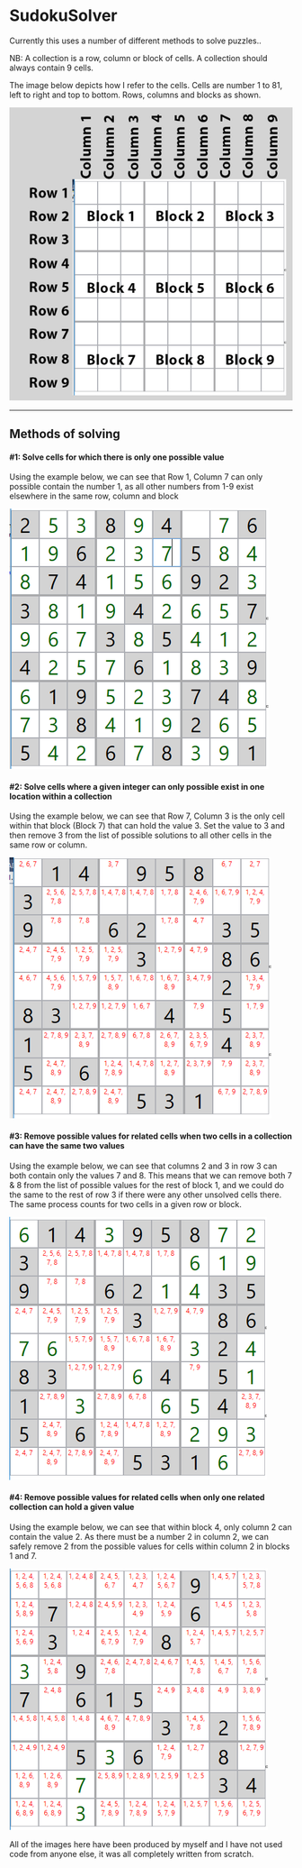 # SudokuSolver

Currently this uses a number of different methods to solve puzzles..

NB: A collection is a row, column or block of cells. A collection should always contain 9 cells.

The image below depicts how I refer to the cells. Cells are number 1 to 81, left to right and top to bottom.
Rows, columns and blocks as shown.

<img src="https://raw.githubusercontent.com/hewisaurus/SudokuSolver/master/Images/layout.jpg">

--- 
## Methods of solving

#### #1: Solve cells for which there is only one possible value
Using the example below, we can see that Row 1, Column 7 can only possible contain the number 1, as all other numbers from 1-9 exist elsewhere in the same row, column and block

<img src="https://raw.githubusercontent.com/hewisaurus/SudokuSolver/master/Images/Step1.PNG">



#### #2: Solve cells where a given integer can only possible exist in one location within a collection

Using the example below, we can see that Row 7, Column 3 is the only cell within that block (Block 7) that can hold the value 3. Set the value to 3 
and then remove 3 from the list of possible solutions to all other cells in the same row or column.

<img src="https://raw.githubusercontent.com/hewisaurus/SudokuSolver/master/Images/Step2.PNG">

#### #3: Remove possible values for related cells when two cells in a collection can have the same two values

Using the example below, we can see that columns 2 and 3 in row 3 can both contain only the values 7 and 8. 
This means that we can remove both 7 & 8 from the list of possible values for the rest of block 1, and we could 
do the same to the rest of row 3 if there were any other unsolved cells there. The same process counts for two cells in a given row or block.

<img src="https://raw.githubusercontent.com/hewisaurus/SudokuSolver/master/Images/step3.PNG">

#### #4: Remove possible values for related cells when only one related collection can hold a given value

Using the example below, we can see that within block 4, only column 2 can contain the value 2. 
As there must be a number 2 in column 2, we can safely remove 2 from the possible values for cells within column 2 in blocks 1 and 7.

<img src="https://raw.githubusercontent.com/hewisaurus/SudokuSolver/master/Images/step4.PNG">

All of the images here have been produced by myself and I have not used code from anyone else, it was all completely written from scratch.